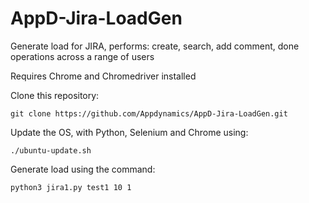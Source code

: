 # AppD-Jira-LoadGen

Generate load for JIRA, performs: create, search, add comment, done operations across a range of users

Requires Chrome and Chromedriver installed

Clone this repository:

`git clone https://github.com/Appdynamics/AppD-Jira-LoadGen.git`

Update the OS, with Python, Selenium and Chrome using:

`./ubuntu-update.sh`

Generate load using the command:

`python3 jira1.py test1 10 1`
